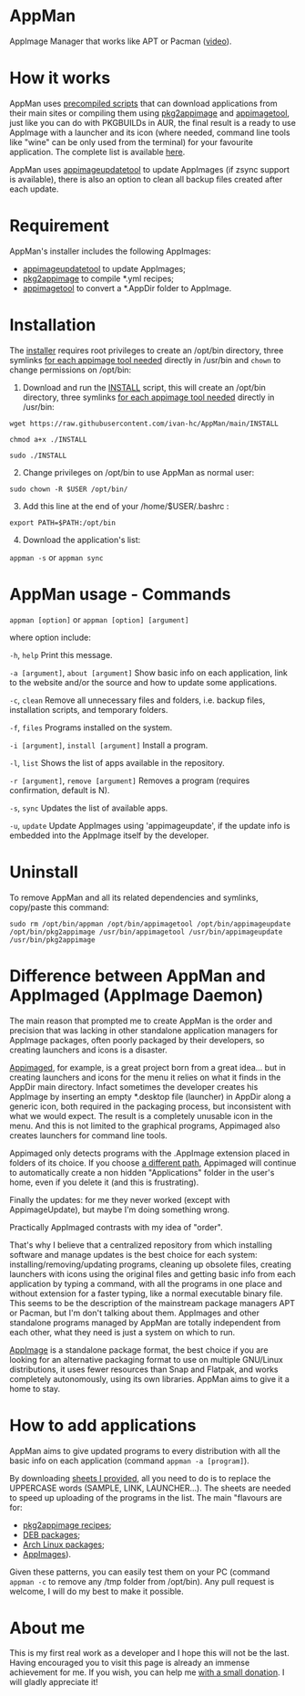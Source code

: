 # AppMan
AppImage Manager that works like APT or Pacman ([video](https://www.youtube.com/watch?v=H4XTYBV__1s)).

# How it works
AppMan uses [precompiled scripts](https://github.com/ivan-hc/AppMan/tree/main/applications) that can download applications from their main sites or compiling them using [pkg2appimage](https://github.com/AppImage/pkg2appimage) and [appimagetool](https://github.com/AppImage/AppImageKit), just like you can do with PKGBUILDs in AUR, the final result is a ready to use AppImage with a launcher and its icon (where needed, command line tools like "wine" can be only used from the terminal) for your favourite application. The complete list is available [here](https://github.com/ivan-hc/AppMan/tree/main/applications).

AppMan uses [appimageupdatetool](https://github.com/AppImage/AppImageUpdate) to update AppImages (if zsync support is available), there is also an option to clean all backup files created after each update.

# Requirement
AppMan's installer includes the following AppImages:
- [appimageupdatetool](https://github.com/AppImage/AppImageUpdate) to update AppImages;
- [pkg2appimage](https://github.com/AppImage/pkg2appimage) to compile *.yml recipes;
- [appimagetool](https://github.com/AppImage/AppImageKit) to convert a *.AppDir folder to AppImage.

# Installation
The [installer](https://raw.githubusercontent.com/ivan-hc/AppMan/main/INSTALL) requires root privileges to create an /opt/bin directory, three symlinks [for each appimage tool needed](https://github.com/ivan-hc/AppMan/tree/main/appimage-tools) directly in /usr/bin and `chown` to change permissions on /opt/bin:

1) Download and run the [INSTALL](https://raw.githubusercontent.com/ivan-hc/AppMan/main/INSTALL) script, this will create an /opt/bin directory, three symlinks [for each appimage tool needed](https://github.com/ivan-hc/AppMan/tree/main/appimage-tools) directly in /usr/bin:

`wget https://raw.githubusercontent.com/ivan-hc/AppMan/main/INSTALL`

`chmod a+x ./INSTALL`

`sudo ./INSTALL`

2) Change privileges on /opt/bin to use AppMan as normal user:

`sudo chown -R $USER /opt/bin/`

3) Add this line at the end of your /home/$USER/.bashrc :

`export PATH=$PATH:/opt/bin`

4) Download the application's list:

`appman -s` or `appman sync`

# AppMan usage - Commands
`appman [option]`  or `appman [option] [argument]`
 
 where option include:
 
  `-h`, `help`	Print this message.

  `-a [argument]`, `about [argument]` Show basic info on each application, link to the website and/or the source and how to update some applications.

  `-c`, `clean`	Remove all unnecessary files and folders, i.e. backup	files, installation scripts, and temporary folders.
  
  `-f`, `files`	Programs installed on the system.
  
  `-i [argument]`, `install [argument]` 	Install a program.
  
  `-l`, `list`	Shows the list of apps available in the repository.
  
  `-r [argument]`, `remove [argument]`	Removes a program (requires confirmation, default is N).
  
  `-s`, `sync`	Updates the list of available apps.
  
  `-u`, `update`	Update AppImages using 'appimageupdate', if the update info is embedded into the AppImage itself by the developer.
  
# Uninstall
To remove AppMan and all its related dependencies and symlinks, copy/paste this command:

`sudo rm /opt/bin/appman /opt/bin/appimagetool /opt/bin/appimageupdate /opt/bin/pkg2appimage /usr/bin/appimagetool /usr/bin/appimageupdate /usr/bin/pkg2appimage`

# Difference between AppMan and AppImaged (AppImage Daemon)
The main reason that prompted me to create AppMan is the order and precision that was lacking in other standalone application managers for AppImage packages, often poorly packaged by their developers, so creating launchers and icons is a disaster.

[Appimaged](https://github.com/probonopd/go-appimage), for example, is a great project born from a great idea... but in creating launchers and icons for the menu it relies on what it finds in the AppDir main directory. Infact sometimes the developer creates his AppImage by inserting an empty *.desktop  file (launcher) in AppDir along a generic icon, both required in the packaging process, but inconsistent with what we would expect. The result is a completely unusable icon in the menu. And this is not limited to the graphical programs, Appimaged also creates launchers for command line tools.

Appimaged only detects programs with the .AppImage extension placed in folders of its choice. If you choose [a different path](https://github.com/probonopd/go-appimage/blob/master/src/appimaged/README.md#notes), Appimaged will continue to automatically create a non hidden "Applications" folder in the user's home, even if you delete it (and this is frustrating).

Finally the updates: for me they never worked (except with AppimageUpdate), but maybe I'm doing something wrong.

Practically AppImaged contrasts with my idea of "order".

That's why I believe that a centralized repository from which installing software and manage updates is the best choice for each system: installing/removing/updating programs, cleaning up obsolete files, creating launchers with icons using the original files and getting basic info from each application by typing a command, with all the programs in one place and without extension for a faster typing, like a normal executable binary file. This seems to be the description of the mainstream package managers APT or Pacman, but I'm don't talking about them. AppImages and other standalone programs managed by AppMan are totally independent from each other, what they need is just a system on which to run.

[AppImage](https://appimage.org/) is a standalone package format, the best choice if you are looking for an alternative packaging format to use on multiple GNU/Linux distributions, it uses fewer resources than Snap and Flatpak, and works completely autonomously, using its own libraries. AppMan aims to give it a home to stay.

# How to add applications
AppMan aims to give updated programs to every distribution with all the basic info on each application (command `appman -a [program]`).

By downloading [sheets I provided](https://github.com/ivan-hc/AppMan/tree/main/models), all you need to do is to replace the UPPERCASE words (SAMPLE, LINK, LAUNCHER...). The sheets are needed to speed up uploading of the programs in the list. The main "flavours are for:
- [pkg2appimage recipes](https://github.com/ivan-hc/AppMan/main/models/PKG2APPIMAGE-installer);
- [DEB packages](https://github.com/ivan-hc/AppMan/main/models/LOCALDEB-installer);
- [Arch Linux packages](https://github.com/ivan-hc/AppMan/main/models/LOCALARCH-installer);
- [AppImages](https://github.com/ivan-hc/AppMan/main/models/WGETSIMPLE-installer)).

Given these patterns, you can easily test them on your PC (command `appman -c` to remove any /tmp folder from /opt/bin).
Any pull request is welcome, I will do my best to make it possible.

# About me
This is my first real work as a developer and I hope this will not be the last. Having encouraged you to visit this page is already an immense achievement for me. If you wish, you can help me [with a small donation](https://paypal.me/ivanalexhc). I will gladly appreciate it!
